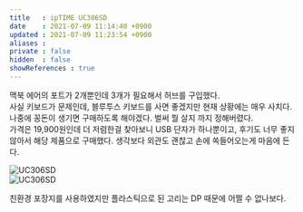 ```yaml
---
title   : ipTIME UC306SD 
date    : 2021-07-09 11:14:40 +0900
updated : 2021-07-09 11:23:54 +0900
aliases : 
private : false
hidden  : false
showReferences : true
---
```


맥북 에어의 포트가 2개뿐인데 3개가 필요해서 허브를 구입했다.  
사실 키보드가 문제인데, 블루투스 키보드를 사면 좋겠지만 현재 상황에는 매우 사치다. 나중에 꽁돈이 생기면 구매하도록 해야겠다. 벌써 뭘 살지 까지 정해버렸다.  
가격은 19,900원인데 더 저렴한걸 찾아보니 USB 단자가 하나뿐이고, 후기도 너무 좋지 않아서 해당 제품으로 구매했다. 생각보다 외관도 괜찮고 손에 쏙들어오는게 마음에 든다.   

![UC306SD](https://user-images.githubusercontent.com/6129764/125014001-cdb0ac00-e0a7-11eb-82bd-12e2fec583c3.jpg)  
![UC306SD](https://user-images.githubusercontent.com/6129764/125013967-bf629000-e0a7-11eb-92a2-f6be582b97d8.jpg)

친환경 포장지를 사용하였지만 플라스틱으로 된 고리는 DP 때문에 어쩔 수 없나보다. 
